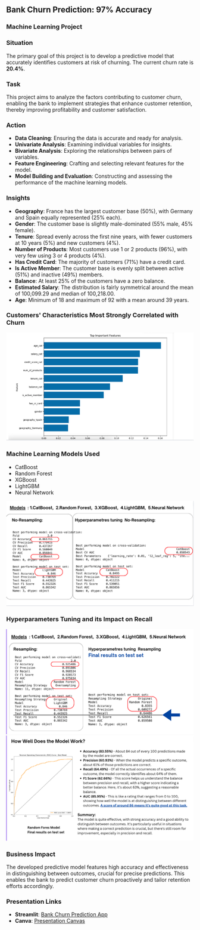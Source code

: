 ## Bank Churn Prediction: 97% Accuracy
### Machine Learning Project

### Situation
The primary goal of this project is to develop a predictive model that accurately identifies customers at risk of churning. The current churn rate is **20.4%**.

### Task
This project aims to analyze the factors contributing to customer churn, enabling the bank to implement strategies that enhance customer retention, thereby improving profitability and customer satisfaction.

### Action
- **Data Cleaning**: Ensuring the data is accurate and ready for analysis.
- **Univariate Analysis**: Examining individual variables for insights.
- **Bivariate Analysis**: Exploring the relationships between pairs of variables.
- **Feature Engineering**: Crafting and selecting relevant features for the model.
- **Model Building and Evaluation**: Constructing and assessing the performance of the machine learning models.

### Insights
- **Geography**: France has the largest customer base (50%), with Germany and Spain equally represented (25% each).
- **Gender**: The customer base is slightly male-dominated (55% male, 45% female).
- **Tenure**: Spread evenly across the first nine years, with fewer customers at 10 years (5%) and new customers (4%).
- **Number of Products**: Most customers use 1 or 2 products (96%), with very few using 3 or 4 products (4%).
- **Has Credit Card**: The majority of customers (71%) have a credit card.
- **Is Active Member**: The customer base is evenly split between active (51%) and inactive (49%) members.
- **Balance**: At least 25% of the customers have a zero balance.
- **Estimated Salary**: The distribution is fairly symmetrical around the mean of 100,099.29 and median of 100,218.00.
- **Age**: Minimum of 18 and maximum of 92 with a mean around 39 years.

### Customers' Characteristics Most Strongly Correlated with Churn
![Churn Correlation Analysis](1.png)

### Machine Learning Models Used
- CatBoost
- Random Forest
- XGBoost
- LightGBM
- Neural Network

![Model Performance Overview](2.png)

### Hyperparameters Tuning and its Impact on Recall
![Hyperparameters Tuning](3.png)
![Recall Improvement](4.png)

### Business Impact
The developed predictive model features high accuracy and effectiveness in distinguishing between outcomes, crucial for precise predictions. This enables the bank to predict customer churn proactively and tailor retention efforts accordingly.

### Presentation Links
- **Streamlit**: [Bank Churn Prediction App](https://bankchurnapp.streamlit.app/)
- **Canva**: [Presentation Canvas](https://www.canva.com/design/DAGOlCxSgZQ/mv6fpD_kBsNDPibDl-attw/edit?utm_content=DAGOlCxSgZQ&utm_campaign=designshare&utm_medium=link2&utm_source=sharebutton)
